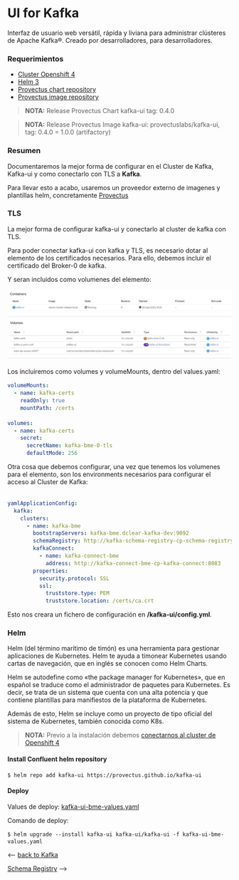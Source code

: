 # UI for Kafka

Interfaz de usuario web versátil, rápida y liviana para administrar clústeres de Apache Kafka®. Creado por desarrolladores, para desarrolladores.

### Requerimientos

- [Cluster Openshift 4]
- [Helm 3]
- [Provectus chart repository]
- [Provectus image repository]

>**NOTA:** Release Provectus Chart kafka-ui tag: 0.4.0

>**NOTA:** Release Provectus Image kafka-ui: provectuslabs/kafka-ui, tag: 0.4.0 = 1.0.0 (artifactory)

### Resumen

Documentaremos la mejor forma de configurar en el Cluster de Kafka, Kafka-ui y como conectarlo con TLS a **Kafka**.

Para llevar esto a acabo, usaremos un proveedor externo de imagenes y plantillas helm, concretamente [Provectus]

### TLS

La mejor forma de configurar kafka-ui y conectarlo al cluster de kafka con TLS.

Para poder conectar kafka-ui con kafka y TLS, es necesario dotar al elemento de los certificados necesarios. Para ello, debemos incluir el certificado del Broker-0 de kafka.

Y seran incluidos como volumenes del elemento:

![kafka-ui-volumes.jpg](../images/kafka-ui-volumes.jpg)

Los incluiremos como volumes y volumeMounts, dentro del values.yaml:

```yaml
volumeMounts: 
  - name: kafka-certs
    readOnly: true
    mountPath: /certs

volumes:
  - name: kafka-certs
    secret:
      secretName: kafka-bme-0-tls
      defaultMode: 256
```
Otra cosa que debemos configurar, una vez que tenemos los volumenes para el elemento, son los environments necesarios para configurar el acceso al Cluster de Kafka:

```yaml

yamlApplicationConfig:
  kafka:
    clusters:
      - name: kafka-bme
        bootstrapServers: kafka-bme.dclear-kafka-dev:9092
        schemaRegistry: http://kafka-schema-registry-cp-schema-registry:8081
        kafkaConnect:
          - name: kafka-connect-bme
            address: http://kafka-connect-bme-cp-kafka-connect:8083
        properties:
          security.protocol: SSL
          ssl:
            truststore.type: PEM
            truststore.location: /certs/ca.crt
```
Esto nos creara un fichero de configuración en **/kafka-ui/config.yml**.

### Helm

Helm (del término marítimo de timón) es una herramienta para gestionar aplicaciones de Kubernetes. Helm te ayuda a timonear Kubernetes usando cartas de navegación, que en inglés se conocen como Helm Charts.

Helm se autodefine como «the package manager for Kubernetes», que en español se traduce como el administrador de paquetes para Kubernetes. Es decir, se trata de un sistema que cuenta con una alta potencia y que contiene plantillas para manifiestos de la plataforma de Kubernetes.

Además de esto, Helm se incluye como un proyecto de tipo oficial del sistema de Kubernetes, también conocida como K8s.

>**NOTA:** Previo a la instalación debemos [conectarnos al cluster de Openshift 4]

#### Install Confluent helm repository

```shell
$ helm repo add kafka-ui https://provectus.github.io/kafka-ui
```

#### Deploy

Values de deploy:
[kafka-ui-bme-values.yaml](../kafka-obj-repository/kafka-ui-bme-values.yaml)

Comando de deploy:

```shell
$ helm upgrade --install kafka-ui kafka-ui/kafka-ui -f kafka-ui-bme-values.yaml
```


<-- [back to Kafka]

[Schema Registry] -->




[back to Kafka]: ../Readme.md
[Schema Registry]: ../Schema-registry/Readme.md
[Cluster Openshift 4]: (https://docs.openshift.com/container-platform/4.6/welcome/index.html)
[Helm 3]: (https://helm.sh/)
[Provectus]: (https://provectus.com/professional-services-apache-kafka/)
[Provectus chart repository]: (https://github.com/provectus/kafka-ui/tree/master/charts/kafka-ui)
[Provectus image repository]: (https://hub.docker.com/r/provectuslabs/kafka-ui)
[conectarnos al cluster de Openshift 4]: ../opc4-connect.md
